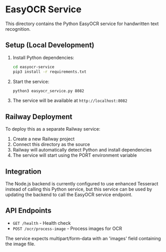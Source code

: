 # EasyOCR Service

This directory contains the Python EasyOCR service for handwritten text recognition.

## Setup (Local Development)

1. Install Python dependencies:
   ```bash
   cd easyocr-service
   pip3 install -r requirements.txt
   ```

2. Start the service:
   ```bash
   python3 easyocr_service.py 8082
   ```

3. The service will be available at `http://localhost:8082`

## Railway Deployment

To deploy this as a separate Railway service:

1. Create a new Railway project
2. Connect this directory as the source
3. Railway will automatically detect Python and install dependencies
4. The service will start using the PORT environment variable

## Integration

The Node.js backend is currently configured to use enhanced Tesseract instead of calling this Python service, but this service can be used by updating the backend to call the EasyOCR service endpoint.

## API Endpoints

- `GET /health` - Health check
- `POST /ocr/process-image` - Process images for OCR

The service expects multipart/form-data with an 'images' field containing the image file.
